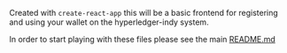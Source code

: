 Created with `create-react-app` this will be a basic frontend for registering and using your wallet on the hyperledger-indy system.

In order to start playing with these files please see the main [README.md](../README.md)